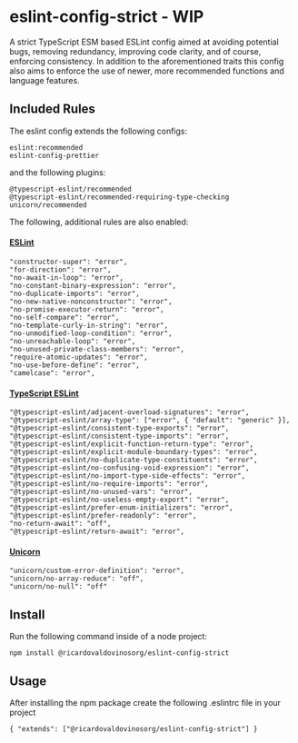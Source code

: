 # eslint-config-strict - WIP
A strict TypeScript ESM based ESLint config aimed at avoiding potential bugs, removing redundancy, improving code clarity, and of course, enforcing consistency. In addition to the aforementioned traits this config also aims to enforce the use of newer, more recommended functions and language features.

## Included Rules
The eslint config extends the following configs:

```
eslint:recommended
eslint-config-prettier
```

and the following plugins:
```
@typescript-eslint/recommended
@typescript-eslint/recommended-requiring-type-checking
unicorn/recommended
```

The following, additional rules are also enabled:
#### [ESLint](https://eslint.org/docs/latest/rules/)
```
"constructor-super": "error",
"for-direction": "error",
"no-await-in-loop": "error",
"no-constant-binary-expression": "error",
"no-duplicate-imports": "error",
"no-new-native-nonconstructor": "error",
"no-promise-executor-return": "error",
"no-self-compare": "error",
"no-template-curly-in-string": "error",
"no-unmodified-loop-condition": "error",
"no-unreachable-loop": "error",
"no-unused-private-class-members": "error",
"require-atomic-updates": "error",
"no-use-before-define": "error",
"camelcase": "error",
```

#### [TypeScript ESLint](https://typescript-eslint.io/rules/)
```
"@typescript-eslint/adjacent-overload-signatures": "error",
"@typescript-eslint/array-type": ["error", { "default": "generic" }],
"@typescript-eslint/consistent-type-exports": "error",
"@typescript-eslint/consistent-type-imports": "error",
"@typescript-eslint/explicit-function-return-type": "error",
"@typescript-eslint/explicit-module-boundary-types": "error",
"@typescript-eslint/no-duplicate-type-constituents": "error",
"@typescript-eslint/no-confusing-void-expression": "error",
"@typescript-eslint/no-import-type-side-effects": "error",
"@typescript-eslint/no-require-imports": "error",
"@typescript-eslint/no-unused-vars": "error",
"@typescript-eslint/no-useless-empty-export": "error",
"@typescript-eslint/prefer-enum-initializers": "error",
"@typescript-eslint/prefer-readonly": "error",
"no-return-await": "off",
"@typescript-eslint/return-await": "error",
```

#### [Unicorn](https://github.com/sindresorhus/eslint-plugin-unicorn#rules)
```
"unicorn/custom-error-definition": "error",
"unicorn/no-array-reduce": "off",
"unicorn/no-null": "off"
```

## Install
Run the following command inside of a node project:

`npm install @ricardovaldovinosorg/eslint-config-strict`

## Usage
After installing the npm package create the following .eslintrc file in your project
```
{ "extends": ["@ricardovaldovinosorg/eslint-config-strict"] }
```
